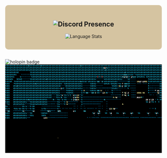 <div align="center" style="background-color: #d5c4a1; padding: 20px; border-radius: 10px;">

  ![Discord Presence](https://lanyard.cnrad.dev/api/1098339239432835162?theme=light&bg=fbf1c7&borderRadius=5px&idleMessage=Hacking!&hideBadges=true)
  ---
  ![Language Stats](https://github-readme-stats.vercel.app/api/top-langs/?username=0xSolanaceae&exclude_repo=reclamation,.dotfiles,gpsu-cert-tool,are-you-secure,jade-gilman-photography&hide=css,java,html&theme=gruvbox_light&layout=donut)
</div>

<br>

![holopin badge](https://holopin.me/atropasolanaceae)
![night city](city.gif)
